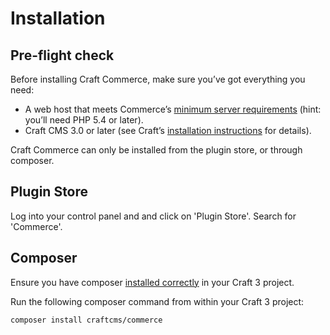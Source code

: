 # Installation

## Pre-flight check

Before installing Craft Commerce, make sure you’ve got everything you need:

* A web host that meets Commerce’s [minimum server requirements](https://github.com/craftcms/docs/blob/v3/en/requirements.md) (hint: you’ll need PHP 5.4 or later).
* Craft CMS 3.0 or later (see Craft’s [installation instructions](https://github.com/craftcms/docs/blob/v3/en/installation.md) for details).

Craft Commerce can only be installed from the plugin store, or through composer.

## Plugin Store

Log into your control panel and and click on 'Plugin Store'. Search for 'Commerce'.

## Composer

Ensure you have composer [installed correctly](https://github.com/craftcms/docs/blob/v3/en/installation.md) in your Craft 3 project.

Run the following composer command from within your Craft 3 project:

```bash
composer install craftcms/commerce 
``` 
